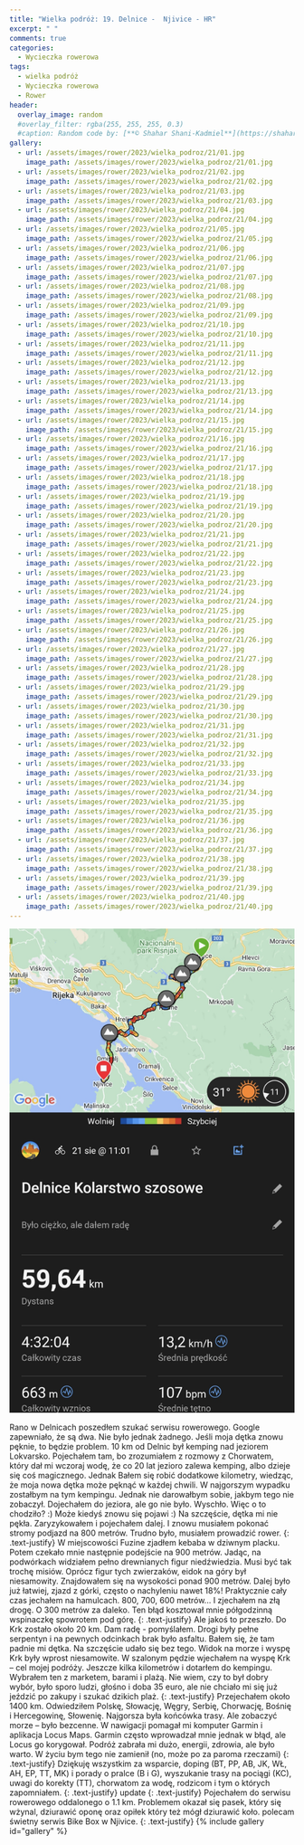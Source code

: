 ```yaml
---
title: "Wielka podróż: 19. Delnice -  Njivice - HR"
excerpt: " "
comments: true
categories:
  - Wycieczka rowerowa
tags:
  - wielka podróż
  - Wycieczka rowerowa
  - Rower
header:
  overlay_image: random
  #overlay_filter: rgba(255, 255, 255, 0.3)
  #caption: Random code by: [**© Shahar Shani-Kadmiel**](https://shaharkadmiel.github.io)"
gallery:
  - url: /assets/images/rower/2023/wielka_podroz/21/01.jpg
    image_path: /assets/images/rower/2023/wielka_podroz/21/01.jpg
  - url: /assets/images/rower/2023/wielka_podroz/21/02.jpg
    image_path: /assets/images/rower/2023/wielka_podroz/21/02.jpg
  - url: /assets/images/rower/2023/wielka_podroz/21/03.jpg
    image_path: /assets/images/rower/2023/wielka_podroz/21/03.jpg
  - url: /assets/images/rower/2023/wielka_podroz/21/04.jpg
    image_path: /assets/images/rower/2023/wielka_podroz/21/04.jpg
  - url: /assets/images/rower/2023/wielka_podroz/21/05.jpg
    image_path: /assets/images/rower/2023/wielka_podroz/21/05.jpg
  - url: /assets/images/rower/2023/wielka_podroz/21/06.jpg
    image_path: /assets/images/rower/2023/wielka_podroz/21/06.jpg
  - url: /assets/images/rower/2023/wielka_podroz/21/07.jpg
    image_path: /assets/images/rower/2023/wielka_podroz/21/07.jpg
  - url: /assets/images/rower/2023/wielka_podroz/21/08.jpg
    image_path: /assets/images/rower/2023/wielka_podroz/21/08.jpg
  - url: /assets/images/rower/2023/wielka_podroz/21/09.jpg
    image_path: /assets/images/rower/2023/wielka_podroz/21/09.jpg
  - url: /assets/images/rower/2023/wielka_podroz/21/10.jpg
    image_path: /assets/images/rower/2023/wielka_podroz/21/10.jpg
  - url: /assets/images/rower/2023/wielka_podroz/21/11.jpg
    image_path: /assets/images/rower/2023/wielka_podroz/21/11.jpg
  - url: /assets/images/rower/2023/wielka_podroz/21/12.jpg
    image_path: /assets/images/rower/2023/wielka_podroz/21/12.jpg
  - url: /assets/images/rower/2023/wielka_podroz/21/13.jpg
    image_path: /assets/images/rower/2023/wielka_podroz/21/13.jpg
  - url: /assets/images/rower/2023/wielka_podroz/21/14.jpg
    image_path: /assets/images/rower/2023/wielka_podroz/21/14.jpg
  - url: /assets/images/rower/2023/wielka_podroz/21/15.jpg
    image_path: /assets/images/rower/2023/wielka_podroz/21/15.jpg
  - url: /assets/images/rower/2023/wielka_podroz/21/16.jpg
    image_path: /assets/images/rower/2023/wielka_podroz/21/16.jpg
  - url: /assets/images/rower/2023/wielka_podroz/21/17.jpg
    image_path: /assets/images/rower/2023/wielka_podroz/21/17.jpg
  - url: /assets/images/rower/2023/wielka_podroz/21/18.jpg
    image_path: /assets/images/rower/2023/wielka_podroz/21/18.jpg
  - url: /assets/images/rower/2023/wielka_podroz/21/19.jpg
    image_path: /assets/images/rower/2023/wielka_podroz/21/19.jpg
  - url: /assets/images/rower/2023/wielka_podroz/21/20.jpg
    image_path: /assets/images/rower/2023/wielka_podroz/21/20.jpg
  - url: /assets/images/rower/2023/wielka_podroz/21/21.jpg
    image_path: /assets/images/rower/2023/wielka_podroz/21/21.jpg
  - url: /assets/images/rower/2023/wielka_podroz/21/22.jpg
    image_path: /assets/images/rower/2023/wielka_podroz/21/22.jpg
  - url: /assets/images/rower/2023/wielka_podroz/21/23.jpg
    image_path: /assets/images/rower/2023/wielka_podroz/21/23.jpg
  - url: /assets/images/rower/2023/wielka_podroz/21/24.jpg
    image_path: /assets/images/rower/2023/wielka_podroz/21/24.jpg
  - url: /assets/images/rower/2023/wielka_podroz/21/25.jpg
    image_path: /assets/images/rower/2023/wielka_podroz/21/25.jpg
  - url: /assets/images/rower/2023/wielka_podroz/21/26.jpg
    image_path: /assets/images/rower/2023/wielka_podroz/21/26.jpg
  - url: /assets/images/rower/2023/wielka_podroz/21/27.jpg
    image_path: /assets/images/rower/2023/wielka_podroz/21/27.jpg
  - url: /assets/images/rower/2023/wielka_podroz/21/28.jpg
    image_path: /assets/images/rower/2023/wielka_podroz/21/28.jpg
  - url: /assets/images/rower/2023/wielka_podroz/21/29.jpg
    image_path: /assets/images/rower/2023/wielka_podroz/21/29.jpg
  - url: /assets/images/rower/2023/wielka_podroz/21/30.jpg
    image_path: /assets/images/rower/2023/wielka_podroz/21/30.jpg
  - url: /assets/images/rower/2023/wielka_podroz/21/31.jpg
    image_path: /assets/images/rower/2023/wielka_podroz/21/31.jpg
  - url: /assets/images/rower/2023/wielka_podroz/21/32.jpg
    image_path: /assets/images/rower/2023/wielka_podroz/21/32.jpg
  - url: /assets/images/rower/2023/wielka_podroz/21/33.jpg
    image_path: /assets/images/rower/2023/wielka_podroz/21/33.jpg
  - url: /assets/images/rower/2023/wielka_podroz/21/34.jpg
    image_path: /assets/images/rower/2023/wielka_podroz/21/34.jpg
  - url: /assets/images/rower/2023/wielka_podroz/21/35.jpg
    image_path: /assets/images/rower/2023/wielka_podroz/21/35.jpg
  - url: /assets/images/rower/2023/wielka_podroz/21/36.jpg
    image_path: /assets/images/rower/2023/wielka_podroz/21/36.jpg
  - url: /assets/images/rower/2023/wielka_podroz/21/37.jpg
    image_path: /assets/images/rower/2023/wielka_podroz/21/37.jpg
  - url: /assets/images/rower/2023/wielka_podroz/21/38.jpg
    image_path: /assets/images/rower/2023/wielka_podroz/21/38.jpg
  - url: /assets/images/rower/2023/wielka_podroz/21/39.jpg
    image_path: /assets/images/rower/2023/wielka_podroz/21/39.jpg
  - url: /assets/images/rower/2023/wielka_podroz/21/40.jpg
    image_path: /assets/images/rower/2023/wielka_podroz/21/40.jpg
---
```

![mapka](/assets/images/rower/2023/wielka_podroz/21/mapka.png)

Rano w Delnicach poszedłem szukać serwisu rowerowego. Google zapewniało, że są dwa. Nie było jednak żadnego. Jeśli moja dętka znowu pęknie, to będzie problem. 10 km od Delnic był kemping nad jeziorem Lokvarsko. Pojechałem tam, bo zrozumiałem z rozmowy z Chorwatem, który dał mi wczoraj wodę, że co 20 lat jezioro zalewa kemping, albo dzieje się coś magicznego. Jednak Bałem się robić dodatkowe kilometry, wiedząc, że moja nowa dętka może pęknąć w każdej chwili. W najgorszym wypadku zostałbym na tym kempingu. Jednak nie darowałbym sobie, jakbym tego nie zobaczył. 
Dojechałem do jeziora, ale go nie było. Wyschło. Więc o to chodziło? :) Może kiedyś znowu się pojawi :) Na szczęście, dętka mi nie pękła. Zaryzykowałem i pojechałem dalej. I znowu musiałem pokonać stromy podjazd na 800 metrów. Trudno było, musiałem prowadzić rower. 
{: .text-justify}
W miejscowości Fuzine zjadłem kebaba w dziwnym placku. Potem czekało mnie następnie podejście na 900 metrów. Jadąc, na podwórkach widziałem pełno drewnianych figur niedźwiedzia. Musi być tak trochę misiów. Oprócz figur tych zwierzaków, eidok na góry był niesamowity. Znajdowałem się na wysokości ponad 900 metrów. Dalej było już łatwiej, zjazd z górki, często o nachyleniu nawet 18%! Praktycznie cały czas jechałem na hamulcach. 800, 700, 600 metrów... I zjechałem na złą drogę. O 300 metrów za daleko. Ten błąd kosztował mnie półgodzinną wspinaczkę spowrotem pod górę. 
{: .text-justify}
Ale jakoś to przeszło. Do Krk zostało około 20 km. Dam radę - pomyślałem. Drogi były pełne serpentyn i na pewnych odcinkach brak było asfaltu. Bałem się, że tam padnie mi dętka. Na szczęście udało się bez tego. Widok na morze i wyspę Krk były wprost niesamowite. W szalonym pędzie wjechałem na wyspę Krk – cel mojej podróży. Jeszcze kilka kilometrów i dotarłem do kempingu. Wybrałem ten z marketem, barami i plażą. Nie wiem, czy to był dobry wybór, było sporo ludzi, głośno i doba 35 euro, ale nie chciało mi się już jeździć po zakupy i szukać dzikich plaż.
{: .text-justify}
Przejechałem około 1400 km. Odwiedziłem Polskę, Słowację, Węgry, Serbię, Chorwację, Bośnię i Hercegowinę, Słowenię. Najgorsza była końcówka trasy. Ale zobaczyć morze – było bezcenne. W nawigacji pomagał mi komputer Garmin i aplikacja Locus Maps. Garmin często wprowadzał mnie jednak w błąd, ale Locus go korygował. Podróż zabrała mi dużo, energii, zdrowia, ale było warto. W życiu bym tego nie zamienił (no, może po za paroma rzeczami) 
{: .text-justify}
Dziękuję wszystkim za wsparcie, doping (BT, PP, AB, JK, WŁ, AH, EP, TT, MK) i porady o pralce (B i G), wyszukanie trasy na pociągi (KC), uwagi do korekty (TT), chorwatom za wodę, rodzicom i tym o których zapomniałem.
{: .text-justify}
update
{: .text-justify}
Pojechałem do serwisu rowerowego oddalonego o 1.1 km. Problemem okazał się pasek, który się wżynal, dziurawić oponę oraz opiłek który też mógł dziurawić koło. polecam świetny serwis Bike Box w Njivice.
{: .text-justify}
{% include gallery id="gallery" %}
